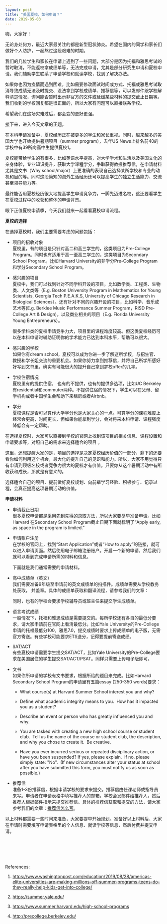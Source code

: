 ```yaml
---
layout: post
title: "美国夏校，如何申请？"
date: 2019-05-03
---
```


嗨，大家好！

无论身处何方，最近大家最关注的都是新型冠状肺炎。希望在国内的同学和家长们做好个人防护，一起熬过这段艰难的时期。

我们的几位学生和家长在申请上遇到了一些问题，大部分是因为托福和雅思考试的暂时取消，不能返校拿成绩单等，无法完成申请，尤其是部分研究生申请和夏校申请。我们辅助学生联系了申请学校和就读学校，找到了解决办法。

如果你也因为疫情而遇到困难，比如需要修改面试时间或方式、托福或雅思考试取消导致成绩无法及时提交、没法拿到学校成绩单、推荐信等，可以发邮件跟学校解释清楚情况，询问能否暂时出示非官方的文件或延缓某些材料的提交截止日期等。我们收到的学校回复都是很正面的，所以大家有问题可以直接联系学校。

希望我们在这场灾难过后，都会变的更好更强。

接下来，进入今天文章的正题。

在本科申请准备中，夏校经历正在被更多的学生和家长重视。同时，越来越多的美国大学也开始提供暑期项目（summer program），去年US News上排名前40的学校中有39所向高中生提供夏校1。

夏校能带给学生的有很多，比如英语水平提高，对大学学术和生活以及美国文化的亲身体验，专业知识提升，获取大学课程学分，争取获得教授推荐信，在申请材料尤其是文书（Why school/major）上更准确的表现自己选择某所学校和专业的动机和目的等。同时这段简短的海外生活经历还可以提高学生的独立生活能力、交流甚至领导能力等。

最终能否用夏校经历很大地提高学生申请竞争力，一脚先迈进名校，这还要看学生在夏校过程中的收获和整体的申请背景。

眼下正值夏校申请季，今天我们就来一起看看夏校申请流程。

**夏校的选择**

在选择夏校时，我们主要需要考虑的问题包括：

+ 项目的招收对象  
  夏校里，有的项目是只针对高二和高三学生的，这类项目为Pre-College Program。同时也有适用于高一至高三学生的，这类项目为Secondary School Program。比如Harvard University的非学分Pre-College Program 和学分Secondary School Program。

+ 感兴趣的项目  
  夏校中，我们可以找到针对不同学科开设的项目，比如数学类、工程类、生物类、人文类等（E.g. Boston University Program in Mathematics for Young Scientists, Georgia Tech P.E.A.K.S, University of Chicago Research in Biological Sciences）。还有针对不同的兴趣开设的项目，比如科学、音乐或艺术等(E.g. Berklee Music Performance Summer Program，RISD Pre-College Art & Design)。以及商业相关的项目（E.g. Florida University Young Entrepreneurs）。

  很多学科类的夏校申请竞争力大，项目里的课程难度较高。但这类夏校经历可以在本科申请时辅助证明你的学术能力已达到本科水平，帮助可以很大。

+ 感兴趣的学校  
  如果你有dream school，夏校可以成为你进一步了解这所学校，与招生官、教授和学长姐交流的重要机会。如果你努力拿到推荐信，并将自己所学所感好好写到文书里，确实有可能很大的提升自己拿到梦校offer的几率。

+ 学校住宿情况  
  夏校里有的提供住宿， 也有的不提供，也有的提供多选项，比如UC Berkeley有residential和commuter两种。不提供住宿的情况下，学生可以在父母、留学机构或者中国学生会帮助下来租房或者Airbnb。

+ 学分  
  夏校课程是否可以算作大学学分也是大家关心的一点。可算学分的课程难度上经常会更高，时间更长，但如果你能拿到学分，会对将来本科申请、课程强度降低会有一定帮助。

在选择夏校时，大家可以直接到学校的官网上找到该项目的相关信息、课程设置和申请要求等，对照自己的需求来选择适合的项目 。

这里，还想提醒大家的是，项目的选择是决定夏校经历价值的一部分，剩下的还要看你如何利用这个机会，最大化的提升自己的见识和能力。所以，大家不用觉得只有申请到顶级名校或者竞争力很大的夏校才有价值。只要你从这个暑期活动中有所收获和成长，那就是有意义的。

选择适合自己的项目、提前做好夏校规划、向前辈学习经验、积极参与、记录过程，会真正提高这项暑期活动的价值。

**申请材料**

+ 申请截止日期  
  很多夏校申请都是采用先到先得的录取方法，所以大家要尽早准备申请。比如Harvard 在Secondary School Program截止日期下面就标明了“Apply early, as space in the program is limited.”

+ 申请账户注册  
  在学校的官网上，找到“Start Application”或者“How to apply”的链接，就可以进入申请页面。然后使用电子邮箱注册账户。开启一个新的申请，然后我们就可以看到完成申请所需的材料和信息。

  下面就是我们通常需要的申请材料。

+ 高中成绩单（英文）  
  我们需要准备9年级至申请前的英文成绩单的扫描件。成绩单需要从学校教务处获取， 并盖章。具体的成绩单获取和翻译流程，请参考我们的文章：

  同时，也有的学校会要求学校辅导员或班主任来提交学生成绩单。

+ 语言考试成绩  
  一般情况下，托福和雅思成绩是需要提交的。每所学校还有各自的最低分要求，请大家申请前在官网上看清最低分。比如Yale University的Pre-College 申请的托福最低分100，雅思7.0，提交成绩时要求上传成绩单的电子版，无需官方寄送。有些学校可能要求ETS送分，记得要提前寄送成绩。

+ SAT/ACT  
  有些夏校申请需要学生提交SAT/ACT，比如Yale University的Pre-College要求在美国居住的学生提交SAT/ACT/PSAT。同样只需要上传电子版即可。

+ 文书  
  如果你所申请的学校有文书要求，根据所给的题目来完成。比如Harvard Secondary School Program的申请里有五篇essay (250-350 words)要求：  

  + What course(s) at Harvard Summer School interest you and why?

  + Define what academic integrity means to you.  How has it impacted you as a student?

  + Describe an event or person who has greatly influenced you and why.

  + You are tasked with creating a new high school course or student club.  Tell us the name of the course or student club, the description, and why you chose to create it.  Be creative.

  + Have you ever incurred serious or repeated disciplinary action, or have you been suspended? If yes, please explain.  If no, please simply state: "No".  (If new circumstances alter your status at school after you have submitted this form, you must notify us as soon as possible.)

+ 推荐信  
  准备1-3份推荐信，根据申请学校的要求来提交。推荐信由任课老师或指导员来写。申请者在申请表格中填写推荐人的邮箱，学校会发邮件给推荐人，然后推荐人根据邮件指示来提交推荐信。具体的推荐信获取和提交的方法，请大家参考我们的文章：[推荐信怎么写](http://www.tessay.org/blog/2017/09/06/lor)。

以上材料都需要一些时间来准备，大家要提早开始规划。准备好以上材料后，大家在申请时需要填写申请表格里的个人信息、就读学校等信息，然后付费并提交申请。

<br>
<br>
<br>
<br>

References:  
1. https://www.washingtonpost.com/education/2019/08/28/americas-elite-universities-are-making-millions-off-summer-programs-teens-do-they-really-help-kids-get-into-college/

2. https://summer.yale.edu/

3. https://www.summer.harvard.edu/high-school-programs

4. http://precollege.berkeley.edu/
